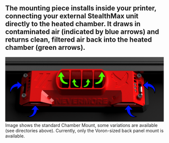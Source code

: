 ## The mounting piece installs inside your printer, connecting your external StealthMax unit directly to the heated chamber. It draws in contaminated air (indicated by blue arrows) and returns clean, filtered air back into the heated chamber (green arrows). 
![StealthMax V2](./standard.png)
Image shows the standard Chamber Mount, some variations are available (see directories above). Currently, only the Voron-sized back panel mount is available.
